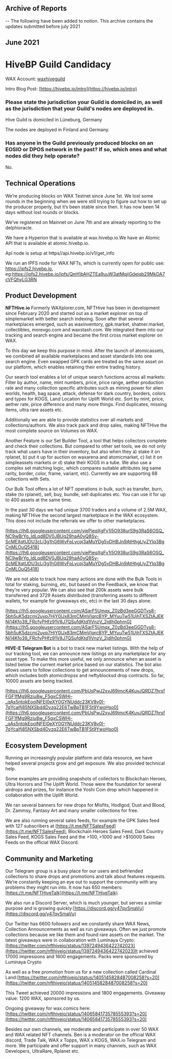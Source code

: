 ## Archive of Reports

-- The following have been added to notion. This archive contains the updates submitted before july 2021

## June 2021

# HiveBP Guild Candidacy

WAX Account: [waxhiveguild](https://wax.bloks.io/account/waxhiveguild)

Intro Blog Post: [https://hivebp.io/intro](https://hivebp.io/intro)

### Please state the jurisdiction your Guild is domiciled in, as well as the jurisdiction that your Guild's nodes are deployed in.

Hive Guild is domiciled in Lüneburg, Germany

The nodes are deployed in Finland and Germany.

### Has anyone in the Guild previously produced blocks on an EOSIO or DPOS network in the past? If so, which ones and what nodes did they help operate?

No.

## Technical Operations

We’re producing blocks on WAX Testnet since June 1st. We lost some rounds in the beginning when we were still trying to figure out how to set up the producer properly, but it’s been stable since then. It has now been 14 days without lost rounds or blocks.

We’ve registered on Mainnet on June 7th and are already reporting to the delphioracle.

We have a Hyperion that is available at wax.hivebp.io.We have an Atomic API that is available at atomic.hivebp.io.

Api node is setup at https//api.hivebp.io/v1/get_info

We run an IPFS node for WAX NFTs, which is currently open for public use: https://ipfs2.hivebp.io, eg:https://ipfs2.hivebp.io/ipfs/QmYibAHZTEa9uuW3atMqjiGdejqb29MkDA7cVFQhyLG3RN

## Product Development

**NFTHive.io** Formerly WAXplorer.com, NFTHive has been in development since February 2020 and started out as a market explorer on top of simplemarket with better search indexing. Soon after that several marketplaces emerged, such as waxinventory, gpk.market, shatner.market, collectibles, morevgo.com and waxstash.com. We integrated them into our tracking and search engine and became the first cross market explorer on WAX.

To this day we keep this purpose in mind. After the launch of atomicassets, we combined all available marketplaces and asset standards into one search engine. Even swapped GPK cards are treated as the same asset on our platform, which enables retaining their entire trading history.

Our search tool enables a lot of unique search functions across all markets: Filter by author, name, mint numbers, price, price range, aether production rate and many collection specific attributes such as mining power for alien worlds, health, bag space, attack, defense for dark country, borders, colors and types for KOGS, Land Location for Uplift World etc. Sort by mint, price, aether rate, price difference and many more things. Find duplicates, missing items, ultra rare assets etc.

Additionally we are able to provide statistics over all markets and collections/authors. We also track pack and drop sales, making NFTHive the most complete source on Volumes on WAX.

Another Feature is our Set Builder Tool, a tool that helps collectors complete and check their collections. But compared to other set tools, we do not only track what users have in their inventory, but also when they a) stake it on rplanet, b) put it up for auction on waxarena and atomicmarket, c) list it on simpleassets markets or d) stake their KOGS in a tube. We also use a complex set matching logic, which compares suitable attributes (eg same rarity, border, color, frame, variant, etc). Currently we are supporting 68 collections with Sets.

Our Bulk Tool offers a lot of NFT operations in bulk, such as transfer, burn, stake (to rplanet), sell, buy, bundle, sell duplicates etc. You can use it for up to 400 assets at the same time.

In the past 30 days we had unique 3700 traders and a volume of 2.5M WAX, making NFTHive the second largest marketplace in the WAX ecosystem. This does not include the referrals we offer to other marketplaces.

[https://lh6.googleusercontent.com/yiePieqXgFv1i5O938urS9g3RaS6OSQ_NC9wBrYg_ldLqd8DV0JBUq29haA0yQ8Sy-ScMEXqtUDU3cLj3g1hG6WvFpLycpj3aMuYDg5vDHBJn9AtHhgLlyZYIq3BgCnMLOuQ5418](https://lh6.googleusercontent.com/yiePieqXgFv1i5O938urS9g3RaS6OSQ_NC9wBrYg_ldLqd8DV0JBUq29haA0yQ8Sy-ScMEXqtUDU3cLj3g1hG6WvFpLycpj3aMuYDg5vDHBJn9AtHhgLlyZYIq3BgCnMLOuQ5418)

We are not able to track how many actions are done with the Bulk Tools in total for staking, burning, etc, but based on the Feedback, we know that they’re very popular. We can also see that 200k assets were bulk transferred and 3729 Assets distributed (transferring assets to different wallets, for example for giveaways etc, etc) in the last 30 days alone.

[https://lh5.googleusercontent.com/ASarF5Umqx_Z0zBd3eeGGDTvs8-5bh5uK5dzcmi2uyp7HjY0lJx83mCMmVIqrcBYP_MYuuTw51UjhTXSZtAJEKNj14Kfo39_FRcfvPHfz91V8J7QSufdKtd1lVnzV_2jdlh0phmG](https://lh5.googleusercontent.com/ASarF5Umqx_Z0zBd3eeGGDTvs8-5bh5uK5dzcmi2uyp7HjY0lJx83mCMmVIqrcBYP_MYuuTw51UjhTXSZtAJEKNj14Kfo39_FRcfvPHfz91V8J7QSufdKtd1lVnzV_2jdlh0phmG)

**HIVE-E Telegram Bot** is a bot to track new market listings. With the help of our tracking tool, we can announce new listings on any marketplace for any asset type. To make this more useful, we only announce when an asset is listed below the current market price based on our statistics. The bot also allows users to follow collections to get announcements of new drops, which includes both atomicdropsx and neftyblocksd drop contracts. So far, 10000 assets are being tracked.

[https://lh6.googleusercontent.com/PbUsPwJ2xvJ69imcK4KuvJQRDZ7hrsfFGF1fMg9Rziu8w_F5gxCSWHj-_qAs5ntokEoolNFEI0eXY0GYNUddc23KV8v0I-7qYcalfj85NXSbd4Dvzq22E6TwBpTB1FSt9YwoHso0](https://lh6.googleusercontent.com/PbUsPwJ2xvJ69imcK4KuvJQRDZ7hrsfFGF1fMg9Rziu8w_F5gxCSWHj-_qAs5ntokEoolNFEI0eXY0GYNUddc23KV8v0I-7qYcalfj85NXSbd4Dvzq22E6TwBpTB1FSt9YwoHso0)

## Ecosystem Development

Running an increasingly popular platform and data resource, we have helped several projects grow and get exposure. We also provided technical help.

Some examples are providing snapshots of collectors to Blockchain Heroes, Ultra Horrors and The Uplift World. Those were the foundation for several airdrops and prizes, for instance the Yoshi Coin drop which happened in collaboration with the Uplift World.

We ran several banners for new drops for Misfits, Hodlgod, Dust and Blood, Dr. Zammsy, Fantasy Art and many smaller collections for free.

We are also running several sales feeds, for example the GPK Sales feed with 127 subscribers at [https://t.me/NFTSalesFeed](https://t.me/NFTSalesFeed), Blockchain Heroes Sales Feed, Dark Country Sales Feed, KOGS Sales Feed and the >$100, >$1000 and >$10000 Sales Feeds on the official WAX Discord.

## Community and Marketing

Our Telegram group is a busy place for our users and befriended collections to share drops and promotions and talk about features requests. We’re constantly keeping an eye out to support the community with any problems they might run into. It now has 650 members:[https://t.me/NFTHiveTalk](https://t.me/NFTHiveTalk)

We also run a Discord Server, which is much younger, but serves a similar purpose and is growing quickly:[https://discord.gg/y47qvSmaVu](https://discord.gg/y47qvSmaVu)

Our Twitter has 6600 followers and we constantly share WAX News, Collection Announcements as well as run giveaways. Often we just promote collections because we like them and found rare assets on the market. The latest giveaways were in collaboration with Luminaya Crypto:[https://twitter.com/nfthiveio/status/1397249436422742023](https://twitter.com/nfthiveio/status/1397249436422742023)It achieved 17000 impressions and 1600 engagements. Packs were sponsored by Luminaya Crypto

As well as a free promotion from us for a new collection called Cardinal Land:[https://twitter.com/nfthiveio/status/1405145828487008258?s=20](https://twitter.com/nfthiveio/status/1405145828487008258?s=20)

This Tweet achieved 20000 impressions and 1800 engagements. Giveaway value: 1200 WAX, sponsored by us.

Ongoing giveaway for wax.comics here: [https://twitter.com/nfthiveio/status/1406584173578555393?s=20](https://twitter.com/nfthiveio/status/1406584173578555393?s=20)

Besides our own channels, we moderate and participate in over 50 WAX and WAX related NFT channels. Ben is a moderator on the official WAX discord, Trade Talk, WAX x Topps, WAX x KOGS, WAX.io Telegram and more. We participate and offer support in many channels, such as WAX Developers, UltraRare, Rplanet etc.
